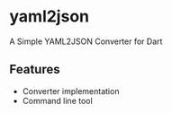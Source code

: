 # yaml2json

A Simple YAML2JSON Converter for Dart

## Features

- Converter implementation
- Command line tool


